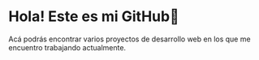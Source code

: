 
<!DOCTYPE html>
<html lang="en">
<head>
    <meta charset="UTF-8">
    <meta http-equiv="X-UA-Compatible" content="IE=edge">
    <meta name="viewport" content="width=device-width, initial-scale=1.0">
    <title>Document</title>
</head>
<body>
    <h1>Hola! Este es mi GitHub👋</h1>
<p>Acá podrás encontrar varios proyectos de desarrollo web en los que me encuentro trabajando actualmente.</p>
</body>
</html>